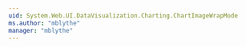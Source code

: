 ```yaml
---
uid: System.Web.UI.DataVisualization.Charting.ChartImageWrapMode
ms.author: "mblythe"
manager: "mblythe"
---
```

